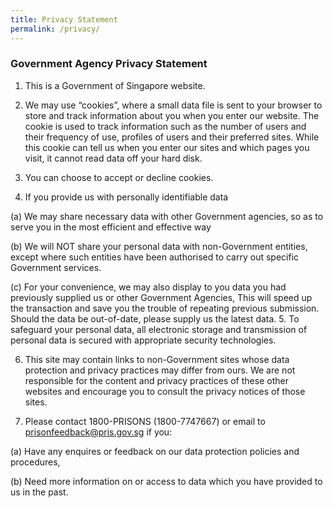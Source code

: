```yaml
---
title: Privacy Statement
permalink: /privacy/
---
```

### **Government Agency Privacy Statement**

1. This is a Government of Singapore website.

2. We may use “cookies”, where a small data file is sent to your browser to store and track information about you when you enter our website. The cookie is used to track information such as the number of users and their frequency of use, profiles of users and their preferred sites. While this cookie can tell us when you enter our sites and which pages you visit, it cannot read data off your hard disk.

3. You can choose to accept or decline cookies.

4. If you provide us with personally identifiable data

(a) We may share necessary data with other Government agencies, so as to serve you in the most efficient and effective way 

(b) We will NOT share your personal data with non-Government entities, except where such entities have been authorised to carry out specific Government services. 

(c) For your convenience, we may also display to you data you had previously supplied us or other Government Agencies, This will speed up the transaction and save you the trouble of repeating previous submission. Should the data be out-of-date, please supply us the latest data.
5. To safeguard your personal data, all electronic storage and transmission of personal data is secured with appropriate security technologies.

6. This site may contain links to non-Government sites whose data protection and privacy practices may differ from ours. We are not responsible for the content and privacy practices of these other websites and encourage you to consult the privacy notices of those sites. 

7. Please contact 1800-PRISONS (1800-7747667) or email to prisonfeedback@pris.gov.sg if you:

(a) Have any enquires or feedback on our data protection policies and procedures, 

(b) Need more information on or access to data which you have provided to us in the past.